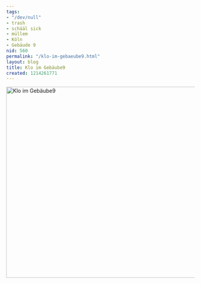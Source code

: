 ```yaml
---
tags:
- "/dev/null"
- trash
- schääl sick
- müllem
- Köln
- Gebäude 9
nid: 560
permalink: "/klo-im-gebaeube9.html"
layout: blog
title: Klo im Gebäube9
created: 1214261771
---
```

<img src="https://netzaffe.de/sites/netzaffe.de/files/images/dsc00192.jpg" alt="Klo im Gebäube9" width="510px" />
